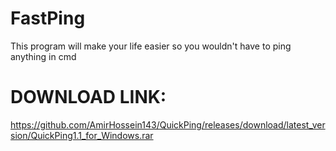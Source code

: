 # FastPing
This program will make your life easier so you wouldn't have to ping anything in cmd  
# DOWNLOAD LINK:
https://github.com/AmirHossein143/QuickPing/releases/download/latest_version/QuickPing1.1_for_Windows.rar
